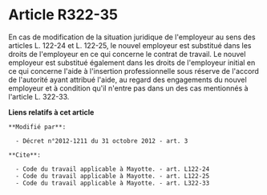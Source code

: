 # Article R322-35

En cas de modification de la situation juridique de l'employeur au sens des articles L. 122-24 et L. 122-25, le nouvel
employeur est substitué dans les droits de l'employeur en ce qui concerne le contrat de travail. Le nouvel employeur est
substitué également dans les droits de l'employeur initial en ce qui concerne l'aide à l'insertion professionnelle sous
réserve de l'accord de l'autorité ayant attribué l'aide, au regard des engagements du nouvel employeur et à condition qu'il
n'entre pas dans un des cas mentionnés à l'article L. 322-33.

**Liens relatifs à cet article**

	**Modifié par**:

	  - Décret n°2012-1211 du 31 octobre 2012 - art. 3

	**Cite**:

	  - Code du travail applicable à Mayotte. - art. L122-24
	  - Code du travail applicable à Mayotte. - art. L122-25
	  - Code du travail applicable à Mayotte. - art. L322-33
